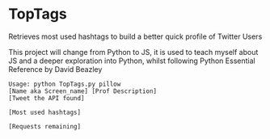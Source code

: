 # TopTags
Retrieves most used hashtags to build a better quick profile of Twitter Users


This project will change from Python to JS, it is used to teach myself about JS and a deeper exploration into Python, whilst following Python Essential Reference by David Beazley

```
Usage: python TopTags.py pillow
[Name aka Screen_name] [Prof Description]
[Tweet the API found]
 
[Most used hashtags]
 
[Requests remaining]
```
